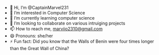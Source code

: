 - 👋 Hi, I’m @CaptainMarvel231
- 👀 I’m interested in Computer Science
- 🌱 I’m currently learning computer science
- 💞️ I’m looking to collaborate on various intruiging projects
- 📫 How to reach me, marviio2310@gmail.com
- 😄 Pronouns: she/her
- ⚡ Fun fact: Did you know that the Walls of Benin were four times longer than the Great Wall of China?

<!---
CaptainMarvel231/CaptainMarvel231 is a ✨ special ✨ repository because its `README.md` (this file) appears on your GitHub profile.
You can click the Preview link to take a look at your changes.
--->
